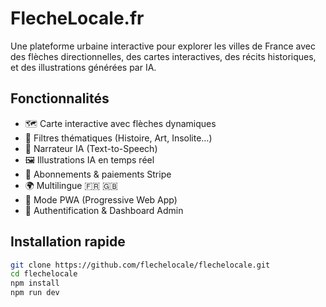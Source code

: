 # FlecheLocale.fr

Une plateforme urbaine interactive pour explorer les villes de France avec des flèches directionnelles, des cartes interactives, des récits historiques, et des illustrations générées par IA.

## Fonctionnalités

- 🗺️ Carte interactive avec flèches dynamiques
- 🧭 Filtres thématiques (Histoire, Art, Insolite…)
- 🧠 Narrateur IA (Text-to-Speech)
- 🖼️ Illustrations IA en temps réel
- 🧾 Abonnements & paiements Stripe
- 🌍 Multilingue 🇫🇷 🇬🇧
- 📱 Mode PWA (Progressive Web App)
- 🔐 Authentification & Dashboard Admin

## Installation rapide

```bash
git clone https://github.com/flechelocale/flechelocale.git
cd flechelocale
npm install
npm run dev
